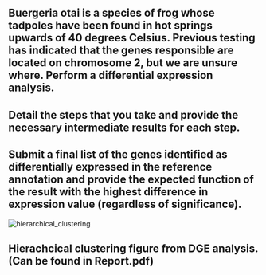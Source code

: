 ## Buergeria otai is a species of frog whose tadpoles have been found in hot springs upwards of 40 degrees Celsius. Previous testing has indicated that the genes responsible are located on chromosome 2, but we are unsure where. Perform a differential expression analysis. 
## Detail the steps that you take and provide the necessary intermediate results for each step. 
## Submit a final list of the genes identified as differentially expressed in the reference annotation and provide the expected function of the result with the highest difference in expression value (regardless of significance).

![hierarchical_clustering](https://github.com/JulianAileru/SampleCode/assets/130572002/bf50410a-8666-4009-8246-1fc8dd2a0ee4)
## Hierachcical clustering figure from DGE analysis. (Can be found in Report.pdf)


